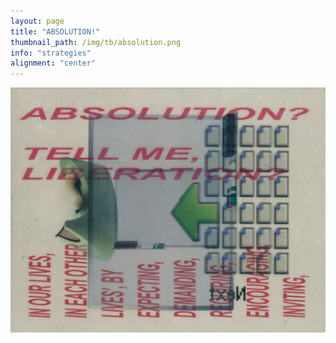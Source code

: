 ```yaml
---
layout: page
title: "ABSOLUTION!"
thumbnail_path: /img/tb/absolution.png
info: "strategies"
alignment: "center"
---
```




<div class="thumbnail-image" style="justify-content: center;" >
	 <img src="/img/absolution/absolution.png">
</div>

